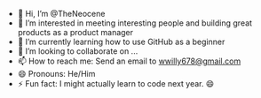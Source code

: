 - 👋 Hi, I’m @TheNeocene
- 👀 I’m interested in meeting interesting people and building great products as a product manager
- 🌱 I’m currently learning how to use GitHub as a beginner
- 💞️ I’m looking to collaborate on ...
- 📫 How to reach me: Send an email to wwilly678@gmail.com
- 😄 Pronouns: He/Him
- ⚡ Fun fact: I might actually learn to code next year. 😄

<!---
TheNeocene/TheNeocene is a ✨ special ✨ repository because its `README.md` (this file) appears on your GitHub profile.
You can click the Preview link to take a look at your changes.
--->
